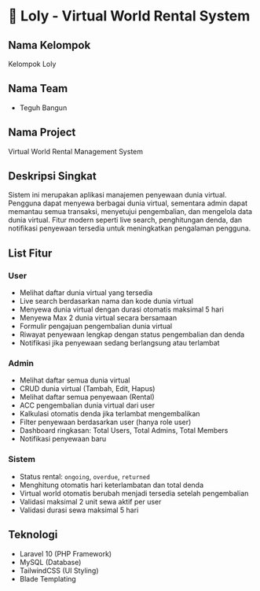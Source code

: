 # 🌌 Loly - Virtual World Rental System

## Nama Kelompok
Kelompok Loly

## Nama Team
- Teguh Bangun

## Nama Project
Virtual World Rental Management System

## Deskripsi Singkat
Sistem ini merupakan aplikasi manajemen penyewaan dunia virtual. Pengguna dapat menyewa berbagai dunia virtual, sementara admin dapat memantau semua transaksi, menyetujui pengembalian, dan mengelola data dunia virtual. Fitur modern seperti live search, penghitungan denda, dan notifikasi penyewaan tersedia untuk meningkatkan pengalaman pengguna.

## List Fitur

### User
- Melihat daftar dunia virtual yang tersedia
- Live search berdasarkan nama dan kode dunia virtual
- Menyewa dunia virtual dengan durasi otomatis maksimal 5 hari
- Menyewa Max 2 dunia virtual secara bersamaan
- Formulir pengajuan pengembalian dunia virtual
- Riwayat penyewaan lengkap dengan status pengembalian dan denda
- Notifikasi jika penyewaan sedang berlangsung atau terlambat

### Admin
- Melihat daftar semua dunia virtual
- CRUD dunia virtual (Tambah, Edit, Hapus)
- Melihat daftar semua penyewaan (Rental)
- ACC pengembalian dunia virtual dari user
- Kalkulasi otomatis denda jika terlambat mengembalikan
- Filter penyewaan berdasarkan user (hanya role user)
- Dashboard ringkasan: Total Users, Total Admins, Total Members
- Notifikasi penyewaan baru

### Sistem
- Status rental: `ongoing`, `overdue`, `returned`
- Menghitung otomatis hari keterlambatan dan total denda
- Virtual world otomatis berubah menjadi tersedia setelah pengembalian
- Validasi maksimal 2 unit sewa aktif per user
- Validasi durasi sewa maksimal 5 hari

## Teknologi
- Laravel 10 (PHP Framework)
- MySQL (Database)
- TailwindCSS (UI Styling)
- Blade Templating

